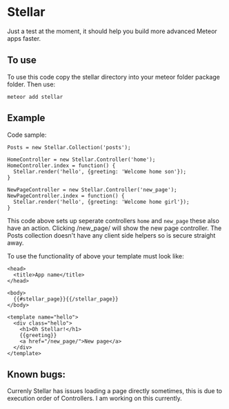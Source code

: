 Stellar
=======

Just a test at the moment, it should help you build more advanced Meteor apps faster.

To use
------

To use this code copy the stellar directory into your meteor folder package folder.
Then use:

    meteor add stellar

Example
-------

Code sample:

    Posts = new Stellar.Collection('posts');

    HomeController = new Stellar.Controller('home');
    HomeController.index = function() {
      Stellar.render('hello', {greeting: 'Welcome home son'});
    }

    NewPageController = new Stellar.Controller('new_page');
    NewPageController.index = function() {
      Stellar.render('hello', {greeting: 'Welcome home girl'});
    }


This code above sets up seperate controllers `home` and `new_page` these also have an action.
Clicking /new_page/ will show the new page controller.
The Posts collection doesn't have any client side helpers so is secure straight away.


To use the functionality of above your template must look like:

    <head>
      <title>App name</title>
    </head>

    <body>
      {{#stellar_page}}{{/stellar_page}}
    </body>

    <template name="hello">
      <div class="hello">
        <h1>Oh Stellar!</h1>
        {{greeting}}
        <a href="/new_page/">New page</a>
      </div>
    </template>


Known bugs:
-----------

Currenly Stellar has issues loading a page directly sometimes, this is due to execution order of Controllers. I am working on this currently.